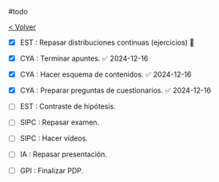 #todo

[< Volver](Tareas)
- [x] EST : Repasar distribuciones continuas (ejercicios) 🔼
- [x] CYA : Terminar apuntes. ✅ 2024-12-16
- [x] CYA : Hacer esquema de contenidos. ✅ 2024-12-16
- [x] CYA : Preparar preguntas de cuestionarios. ✅ 2024-12-16
- [ ] EST : Contraste de hipótesis.
- [ ] SIPC : Repasar examen.
- [ ] SIPC : Hacer vídeos.
- [ ] IA : Repasar presentación.
- [ ] GPI : Finalizar PDP.

